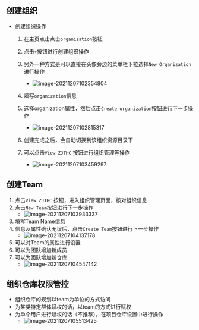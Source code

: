 ## 创建组织

* 创建组织操作
    1. 在主页点击点击`organization`按钮
    2. 点击`+`按钮进行创建组织操作
    3. 另外一种方式是可以直接在头像旁边的菜单栏下拉选择`New Organization`进行操作

        * ![image-20211207102354804](http://conti-picture-database.oss-cn-hangzhou.aliyuncs.com/img/image-20211207102354804.png)
    4. 填写`organization`信息
    5. 选择organization属性，然后点击`Create organization`按钮进行下一步操作

        * ![image-20211207102815317](C:\Users\Conti\AppData\Roaming\Typora\typora-user-images\image-20211207102815317.png)
    6. 创建完成之后，会自动切换到该组织资源目录下
    7. 可以点击`View ZJTHC` 按钮进行组织管理等操作
        * ![image-20211207103459297](http://conti-picture-database.oss-cn-hangzhou.aliyuncs.com/img/image-20211207103459297.png)

## 创建Team
1. 点击`View ZJTHC` 按钮，进入组织管理页面，核对组织信息
2. 点击`New Team`按钮进行下一步操作
    * ![image-20211207103933337](http://conti-picture-database.oss-cn-hangzhou.aliyuncs.com/img/image-20211207103933337.png)
3. 填写Team Name信息
4. 信息及属性确认无误后，点击`Create Team`按钮进行下一步操作
    * ![image-20211207104137178](http://conti-picture-database.oss-cn-hangzhou.aliyuncs.com/img/image-20211207104137178.png)
5. 可以对Team的属性进行设置
6. 可以为团队增加新成员
7. 可以为团队增加新仓库
    * ![image-20211207104547142](http://conti-picture-database.oss-cn-hangzhou.aliyuncs.com/img/image-20211207104547142.png)

## 组织仓库权限管控
* 组织仓库的规划以team为单位的方式访问
* 为某类特定群体赋权的话，以team的方式进行赋权
* 为单个用户进行赋权的话（不推荐），在项目仓库设置中进行操作
    * ![image-20211207105513425](http://conti-picture-database.oss-cn-hangzhou.aliyuncs.com/img/image-20211207105513425.png)
